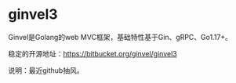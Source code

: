 # ginvel3
Ginvel是Golang的web MVC框架，基础特性基于Gin、gRPC、Go1.17+。

稳定的开源地址：https://bitbucket.org/ginvel/ginvel3

说明：最近github抽风。
